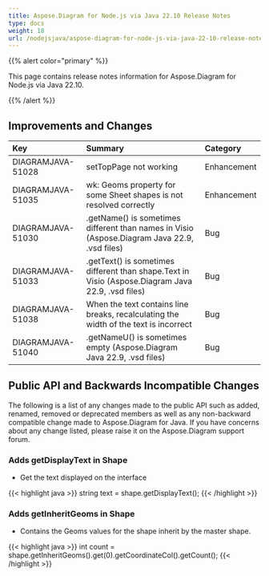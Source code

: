 ```yaml
---
title: Aspose.Diagram for Node.js via Java 22.10 Release Notes
type: docs
weight: 18
url: /nodejsjava/aspose-diagram-for-node-js-via-java-22-10-release-notes/
---
```


{{% alert color="primary" %}}

This page contains release notes information for Aspose.Diagram for Node.js via Java 22.10.

{{% /alert %}}
## **Improvements and Changes** ##

|**Key**|**Summary**|**Category**|
| :- | :- | :- |
|DIAGRAMJAVA-51028|setTopPage not working|Enhancement|
|DIAGRAMJAVA-51035|	wk: Geoms property for some Sheet shapes is not resolved correctly|Enhancement|
|DIAGRAMJAVA-51030|.getName() is sometimes different than names in Visio (Aspose.Diagram Java 22.9, .vsd files)|Bug|
|DIAGRAMJAVA-51033|.getText() is sometimes different than shape.Text in Visio (Aspose.Diagram Java 22.9, .vsd files)|Bug|
|DIAGRAMJAVA-51038|When the text contains line breaks, recalculating the width of the text is incorrect|Bug|
|DIAGRAMJAVA-51040|.getNameU() is sometimes empty (Aspose.Diagram Java 22.9, .vsd files)|Bug|

## **Public API and Backwards Incompatible Changes**
The following is a list of any changes made to the public API such as added, renamed, removed or deprecated members as well as any non-backward compatible change made to Aspose.Diagram for Java. If you have concerns about any change listed, please raise it on the Aspose.Diagram support forum.

### **Adds getDisplayText in Shape**
- Get the text displayed on the interface

{{< highlight java >}}
string text = shape.getDisplayText();
{{< /highlight >}}

### **Adds getInheritGeoms in Shape**
- Contains the  Geoms values for the shape inherit by the master shape.

{{< highlight java >}}
int count = shape.getInheritGeoms().get(0).getCoordinateCol().getCount();
{{< /highlight >}}